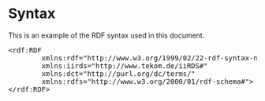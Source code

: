 
# Syntax
This is an example of the RDF syntax used in this document.

<pre class="example">
&lt;rdf:RDF
        xmlns:rdf="http://www.w3.org/1999/02/22-rdf-syntax-ns#"  
        xmlns:iirds="http://www.tekom.de/iiRDS#"
        xmlns:dct="http://purl.org/dc/terms/"
        xmlns:rdfs="http://www.w3.org/2000/01/rdf-schema#"&gt;
&lt;/rdf:RDF&gt;
</pre>
